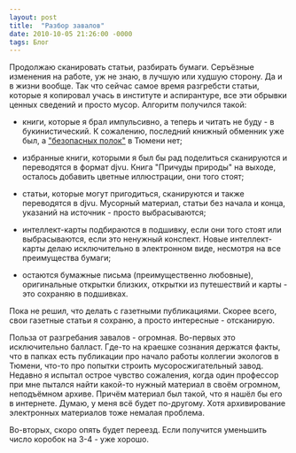 ```yaml
---
layout: post
title:  "Разбор завалов"
date: 2010-10-05 21:26:00 -0000
tags: Блог
---
```


Продолжаю сканировать статьи, разбирать бумаги. Серъёзные изменения на работе, уж не знаю, в лучшую или худшую сторону. Да и в жизни вообще. Так что сейчас самое время разгребсти статьи, которые я копировал учась в институте и аспирантуре, все эти обрывки ценных сведений и просто мусор. Алгоритм получился такой:

- книги, которые я брал импульсивно, а теперь и читать не буду - в букинистический. К сожалению, последний книжный обменник уже был, а <a href="http://буккроссинг.su/">"безопасных полок"</a> в Тюмени нет;

- избранные книги, которыми я был бы рад поделиться сканируются и переводятся в формат djvu. Книга "Причуды природы" на выходе, осталось добавить цветные иллюстрации, они того стоят;

- статьи, которые могут пригодиться, сканируются и также переводятся в djvu. Мусорный материал, статьи без начала и конца, указаний на источник - просто выбрасываются;

- интеллект-карты подбираются в подшивку, если они того стоят или выбрасываются, если это ненужный конспект. Новые интеллект-карты делаю исключительно в электронном виде, несмотря на все преимущества бумаги;

- остаются бумажные письма (преимущественно любовные), оригинальные открытки близких, открытки из путешествий и карты - это сохраняю в подшивках.

Пока не решил, что делать с газетными публикациями. Скорее всего, свои газетные статьи я сохраню, а просто интересные - отсканирую. 

Польза от разгребания завалов - огромная. Во-первых это исключительно балласт. Где-то на краешке сознания держатся факты, что в папках есть публикации про начало работы коллегии экологов в Тюмени, что-то про попытки строить мусоросжигательный завод. Недавно я испытал острое чувство сожаления, когда один профессор при мне пытался найти какой-то нужный материал в своём огромном, неподъёмном архиве. Причём материал был такой, что я нашёл бы его в интернете. Думаю, у меня всё будет по-другому. Хотя архивирование электронных материалов тоже немалая проблема. 

Во-вторых, скоро опять будет переезд. Если получится уменьшить число коробок на 3-4 - уже хорошо.